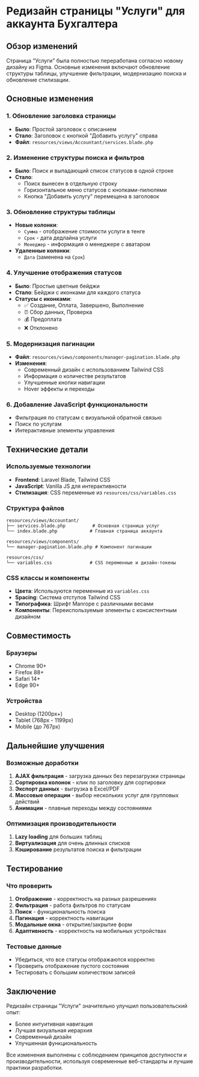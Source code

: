 # Редизайн страницы "Услуги" для аккаунта Бухгалтера

## Обзор изменений

Страница "Услуги" была полностью переработана согласно новому дизайну из Figma. Основные изменения включают обновление структуры таблицы, улучшение фильтрации, модернизацию поиска и обновление стилизации.

## Основные изменения

### 1. Обновление заголовка страницы
- **Было**: Простой заголовок с описанием
- **Стало**: Заголовок с кнопкой "Добавить услугу" справа
- **Файл**: `resources/views/Accountant/services.blade.php`

### 2. Изменение структуры поиска и фильтров
- **Было**: Поиск и выпадающий список статусов в одной строке
- **Стало**: 
  - Поиск вынесен в отдельную строку
  - Горизонтальное меню статусов с кнопками-пилюлями
  - Кнопка "Добавить услугу" перемещена в заголовок

### 3. Обновление структуры таблицы
- **Новые колонки**:
  - `Сумма` - отображение стоимости услуги в тенге
  - `Срок` - дата дедлайна услуги
  - `Менеджер` - информация о менеджере с аватаром
- **Удаленные колонки**:
  - `Дата` (заменена на `Срок`)

### 4. Улучшение отображения статусов
- **Было**: Простые цветные бейджи
- **Стало**: Бейджи с иконками для каждого статуса
- **Статусы с иконками**:
  - ✅ Создание, Оплата, Завершено, Выполнение
  - ⏰ Сбор данных, Проверка
  - 💰 Предоплата
  - ❌ Отклонено

### 5. Модернизация пагинации
- **Файл**: `resources/views/components/manager-pagination.blade.php`
- **Изменения**:
  - Современный дизайн с использованием Tailwind CSS
  - Информация о количестве результатов
  - Улучшенные кнопки навигации
  - Hover эффекты и переходы

### 6. Добавление JavaScript функциональности
- Фильтрация по статусам с визуальной обратной связью
- Поиск по услугам
- Интерактивные элементы управления

## Технические детали

### Используемые технологии
- **Frontend**: Laravel Blade, Tailwind CSS
- **JavaScript**: Vanilla JS для интерактивности
- **Стилизация**: CSS переменные из `resources/css/variables.css`

### Структура файлов
```
resources/views/Accountant/
├── services.blade.php          # Основная страница услуг
└── index.blade.php            # Главная страница аккаунта

resources/views/components/
└── manager-pagination.blade.php # Компонент пагинации

resources/css/
└── variables.css              # CSS переменные и дизайн-токены
```

### CSS классы и компоненты
- **Цвета**: Используются переменные из `variables.css`
- **Spacing**: Система отступов Tailwind CSS
- **Типографика**: Шрифт Manrope с различными весами
- **Компоненты**: Переиспользуемые элементы с консистентным дизайном

## Совместимость

### Браузеры
- Chrome 90+
- Firefox 88+
- Safari 14+
- Edge 90+

### Устройства
- Desktop (1200px+)
- Tablet (768px - 1199px)
- Mobile (до 767px)

## Дальнейшие улучшения

### Возможные доработки
1. **AJAX фильтрация** - загрузка данных без перезагрузки страницы
2. **Сортировка колонок** - клик по заголовку для сортировки
3. **Экспорт данных** - выгрузка в Excel/PDF
4. **Массовые операции** - выбор нескольких услуг для групповых действий
5. **Анимации** - плавные переходы между состояниями

### Оптимизация производительности
1. **Lazy loading** для больших таблиц
2. **Виртуализация** для очень длинных списков
3. **Кэширование** результатов поиска и фильтрации

## Тестирование

### Что проверить
1. **Отображение** - корректность на разных разрешениях
2. **Фильтрация** - работа фильтров по статусам
3. **Поиск** - функциональность поиска
4. **Пагинация** - корректность навигации
5. **Модальные окна** - открытие/закрытие форм
6. **Адаптивность** - корректность на мобильных устройствах

### Тестовые данные
- Убедиться, что все статусы отображаются корректно
- Проверить отображение пустого состояния
- Тестировать с большим количеством записей

## Заключение

Редизайн страницы "Услуги" значительно улучшил пользовательский опыт:
- Более интуитивная навигация
- Лучшая визуальная иерархия
- Современный дизайн
- Улучшенная функциональность

Все изменения выполнены с соблюдением принципов доступности и производительности, используя современные веб-стандарты и лучшие практики разработки.










